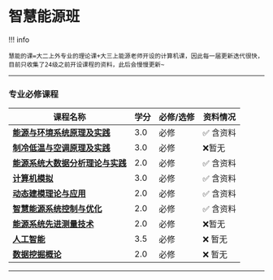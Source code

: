# 智慧能源班

!!! info 

    慧能的课=大二上外专业的理论课+大三上能源老师开设的计算机课，因此每一届更新迭代很快，目前只收集了24级之前开设课程的资料，此后会慢慢更新~
  
 --- 

### 专业必修课程

| 课程名称                  | 学分  | 必修/选修 | 资料情况 |
| -------                   | ----- | ---- | ------------| 
| [**能源与环境系统原理及实践**](./能源与环境系统原理及实践.md)                |   3.0  |  必修  |   :white_check_mark: 含资料  |
| [**制冷低温与空调原理及实践**](./制冷低温与空调原理及实践.md)                |   3.0  |  必修  |   :x:暂无 |
| [**能源系统大数据分析理论与实践**](./能源系统大数据分析理论与实践.md)    | 2.0  |  必修  |   :white_check_mark: 含资料 | 
| [**计算机模拟**](./计算机模拟.md)   | 3.0  |  必修  | :white_check_mark: 含资料   |
| [**动态建模理论与应用**](./动态建模理论与应用.md)  |  2.0    |  必修 |  :white_check_mark: 含资料   |
| [**智慧能源系统控制与优化**](./智慧能源系统控制与优化.md)    | 2.0  |  必修  |   :white_check_mark: 含资料 |
| [**能源系统先进测量技术**](./能源系统先进测量技术.md)    | 2.0  |  必修 |  :x:暂无 |
| [**人工智能**](./人工智能.md)    | 3.5  |  必修   |  :x: 暂无 |
| [**数据挖掘概论**](./数据挖掘概论.md)    | 2.0 |  必修  |  :x: 暂无 |

---